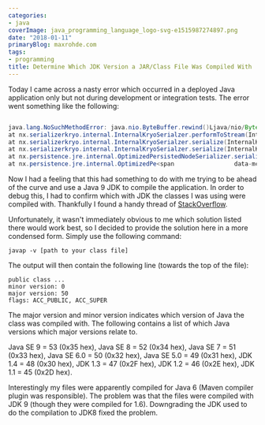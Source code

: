 ```yaml
---
categories:
- java
coverImage: java_programming_language_logo-svg-e1515987274897.png
date: "2018-01-11"
primaryBlog: maxrohde.com
tags:
- programming
title: Determine Which JDK Version a JAR/Class File Was Compiled With
---
```


Today I came across a nasty error which occurred in a deployed Java application only but not during development or integration tests. The error went something like the following:

```java

java.lang.NoSuchMethodError: java.nio.ByteBuffer.rewind()Ljava/nio/ByteBuffer;
at nx.serializerkryo.internal.InternalKryoSerialzer.performToStream(InternalKryoSerialzer.java:33)
at nx.serializerkryo.internal.InternalKryoSerialzer.serialize(InternalKryoSerialzer.java:63)
at nx.serializerkryo.internal.InternalKryoSerialzer.serialize(InternalKryoSerialzer.java:21)
at nx.persistence.jre.internal.OptimizedPersistedNodeSerializer.serialize(OptimizedPersistedNodeSerializer.java:47)
at nx.persistence.jre.internal.OptimizedPe<span 				data-mce-type="bookmark" 				id="mce_SELREST_end" 				data-mce-style="overflow:hidden;line-height:0" 				style="overflow:hidden;line-height:0" 			></span>rsistedNodeSerializer.serialize(OptimizedPersistedNodeSerializer.java:21)
```

Now I had a feeling that this had something to do with me trying to be ahead of the curve and use a Java 9 JDK to compile the application. In order to debug this, I had to confirm which with JDK the classes I was using were compiled with. Thankfully I found a handy thread of [StackOverflow](https://stackoverflow.com/questions/3313532/what-version-of-javac-built-my-jar).

Unfortunately, it wasn't immediately obvious to me which solution listed there would work best, so I decided to provide the solution here in a more condensed form. Simply use the following command:

```
javap -v [path to your class file]
```

The output will then contain the following line (towards the top of the file):

```
public class ...
minor version: 0
major version: 50
flags: ACC_PUBLIC, ACC_SUPER
```

The major version and minor version indicates which version of Java the class was compiled with. The following contains a list of which Java versions which major versions relate to.

Java SE 9 = 53 (0x35 hex), Java SE 8 = 52 (0x34 hex), Java SE 7 = 51 (0x33 hex), Java SE 6.0 = 50 (0x32 hex), Java SE 5.0 = 49 (0x31 hex), JDK 1.4 = 48 (0x30 hex), JDK 1.3 = 47 (0x2F hex), JDK 1.2 = 46 (0x2E hex), JDK 1.1 = 45 (0x2D hex).

Interestingly my files were apparently compiled for Java 6 (Maven compiler plugin was responsible). The problem was that the files were compiled with JDK 9 (though they were compiled for 1.6). Downgrading the JDK used to do the compilation to JDK8 fixed the problem.